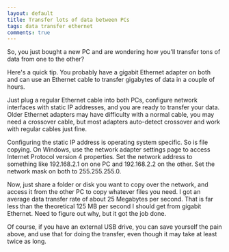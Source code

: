 ```yaml
---
layout: default
title: Transfer lots of data between PCs
tags: data transfer ethernet
comments: true
---
```


So, you just bought a new PC and are wondering how you'll transfer tons of data from one to the other?

Here's a quick tip. You probably have a gigabit Ethernet adapter on both and can use an Ethernet cable to transfer gigabytes of data in a couple of hours.

Just plug a regular Ethernet cable into both PCs, configure network interfaces with  static IP addresses, and you are ready to transfer your data. Older Ethernet adapters may have difficulty with a normal cable, you may need a crossover cable, but most adapters auto-detect crossover and work with regular cables just fine.

Configuring the static IP address is operating system specific. So is file copying. On Windows, use the network adapter settings page to access Internet Protocol version 4 properties. Set the network address to something like 192.168.2.1 on one PC and 192.168.2.2 on the other. Set the network mask on both to 255.255.255.0.

Now, just share a folder or disk you want to copy over the network, and access it from the other PC to copy whatever files you need. I got an average data transfer rate of about 25 Megabytes per second. That is far less than the theoretical 125 MB per second I should get from gigabit Ethernet. Need to figure out why, but it got the job done.

Of course, if you have an external USB drive, you can save yourself the pain above, and use that for doing the transfer, even though it may take at least twice as long.
